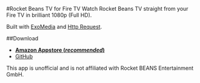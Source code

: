 #Rocket Beans TV for Fire TV
Watch Rocket Beans TV straight from your Fire TV in brilliant 1080p (Full HD).

Built with [ExoMedia](https://github.com/brianwernick/ExoMedia) and [Http Request](https://github.com/kevinsawicki/http-request).

##Download
* [**Amazon Appstore (*recommended*)**](http://www.amazon.de/dp/B018429HN6)
* [GitHub](https://github.com/EZTEQ/rbtv-firetv/releases/latest)


This app is unofficial and is not affiliated with Rocket BEANS Entertainment GmbH.
